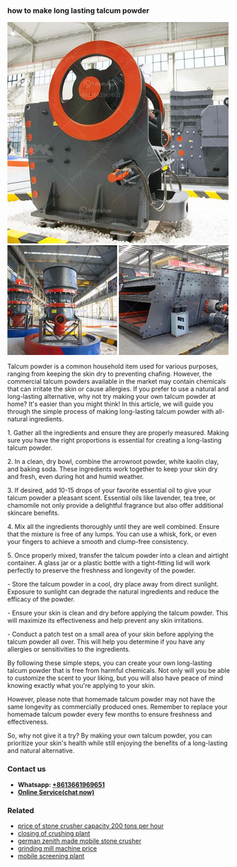<h3>how to make long lasting talcum powder</h3><img src='1704856633.jpg' alt=''><p>Talcum powder is a common household item used for various purposes, ranging from keeping the skin dry to preventing chafing. However, the commercial talcum powders available in the market may contain chemicals that can irritate the skin or cause allergies. If you prefer to use a natural and long-lasting alternative, why not try making your own talcum powder at home? It's easier than you might think! In this article, we will guide you through the simple process of making long-lasting talcum powder with all-natural ingredients.</p><p>1. Gather all the ingredients and ensure they are properly measured. Making sure you have the right proportions is essential for creating a long-lasting talcum powder.</p><p>2. In a clean, dry bowl, combine the arrowroot powder, white kaolin clay, and baking soda. These ingredients work together to keep your skin dry and fresh, even during hot and humid weather.</p><p>3. If desired, add 10-15 drops of your favorite essential oil to give your talcum powder a pleasant scent. Essential oils like lavender, tea tree, or chamomile not only provide a delightful fragrance but also offer additional skincare benefits.</p><p>4. Mix all the ingredients thoroughly until they are well combined. Ensure that the mixture is free of any lumps. You can use a whisk, fork, or even your fingers to achieve a smooth and clump-free consistency.</p><p>5. Once properly mixed, transfer the talcum powder into a clean and airtight container. A glass jar or a plastic bottle with a tight-fitting lid will work perfectly to preserve the freshness and longevity of the powder.</p><p>- Store the talcum powder in a cool, dry place away from direct sunlight. Exposure to sunlight can degrade the natural ingredients and reduce the efficacy of the powder.</p><p>- Ensure your skin is clean and dry before applying the talcum powder. This will maximize its effectiveness and help prevent any skin irritations.</p><p>- Conduct a patch test on a small area of your skin before applying the talcum powder all over. This will help you determine if you have any allergies or sensitivities to the ingredients.</p><p>By following these simple steps, you can create your own long-lasting talcum powder that is free from harmful chemicals. Not only will you be able to customize the scent to your liking, but you will also have peace of mind knowing exactly what you're applying to your skin.</p><p>However, please note that homemade talcum powder may not have the same longevity as commercially produced ones. Remember to replace your homemade talcum powder every few months to ensure freshness and effectiveness.</p><p>So, why not give it a try? By making your own talcum powder, you can prioritize your skin's health while still enjoying the benefits of a long-lasting and natural alternative.</p><h3>Contact us</h3><ul><li><strong>Whatsapp:&nbsp;<a href="https://wa.me/8613661969651">+8613661969651</a></strong></li><li><a href="https://swt.shibang-china.com/?git&amp;zhl&amp;how to make long lasting talcum powder"><strong>Online Service(chat now)</strong></a></li></ul><h3>Related</h3><ul><li><a href='price of stone crusher capacity 200 tons per hour.md'>price of stone crusher capacity 200 tons per hour</a></li><li><a href='closing of crushing plant.md'>closing of crushing plant</a></li><li><a href='german zenith made mobile stone crusher.md'>german zenith made mobile stone crusher</a></li><li><a href='grinding mill machine price.md'>grinding mill machine price</a></li><li><a href='mobile screening plant.md'>mobile screening plant</a></li></ul>